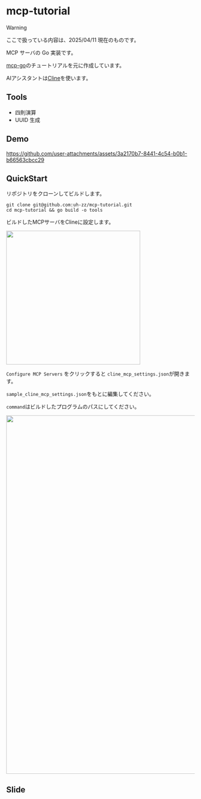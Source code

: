 # mcp-tutorial

> [!WARNING]
> ここで扱っている内容は、2025/04/11 現在のものです。


MCP サーバの Go 実装です。

[mcp-go](https://github.com/mark3labs/mcp-go)のチュートリアルを元に作成しています。

AIアシスタントは[Cline](https://github.com/cline/cline)を使います。

## Tools

- 四則演算
- UUID 生成

## Demo

https://github.com/user-attachments/assets/3a2170b7-8441-4c54-b0b1-b66563cbcc29

## QuickStart

リポジトリをクローンしてビルドします。

```
git clone git@github.com:uh-zz/mcp-tutorial.git
cd mcp-tutorial && go build -o tools
```

ビルドしたMCPサーバをClineに設定します。

<img width="358" alt="" src="https://github.com/user-attachments/assets/9ac552c6-6c22-4a3e-a003-b0b71f612402" />

`Configure MCP Servers` をクリックすると `cline_mcp_settings.json`が開きます。

`sample_cline_mcp_settings.json`をもとに編集してください。

`command`はビルドしたプログラムのパスにしてください。

<img width="959" alt="" src="https://github.com/user-attachments/assets/a3a440ab-4938-4b26-a94c-dc506ad477d9" />

## Slide


